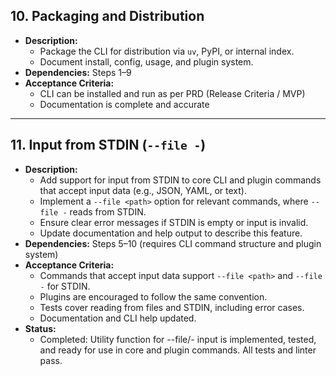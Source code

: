 ## 10. Packaging and Distribution
- **Description:**
  - Package the CLI for distribution via `uv`, PyPI, or internal index.
  - Document install, config, usage, and plugin system.
- **Dependencies:** Steps 1–9
- **Acceptance Criteria:**
  - CLI can be installed and run as per PRD (Release Criteria / MVP)
  - Documentation is complete and accurate

---

## 11. Input from STDIN (`--file -`)
- **Description:**
  - Add support for input from STDIN to core CLI and plugin commands that accept input data (e.g., JSON, YAML, or text).
  - Implement a `--file <path>` option for relevant commands, where `--file -` reads from STDIN.
  - Ensure clear error messages if STDIN is empty or input is invalid.
  - Update documentation and help output to describe this feature.
- **Dependencies:** Steps 5–10 (requires CLI command structure and plugin system)
- **Acceptance Criteria:**
  - Commands that accept input data support `--file <path>` and `--file -` for STDIN.
  - Plugins are encouraged to follow the same convention.
  - Tests cover reading from files and STDIN, including error cases.
  - Documentation and CLI help updated.
- **Status:**
  - Completed: Utility function for --file/- input is implemented, tested, and ready for use in core and plugin commands. All tests and linter pass. 